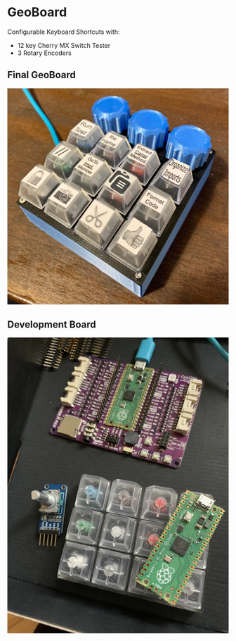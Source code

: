 # GeoBoard
Configurable Keyboard Shortcuts with:
- 12 key Cherry MX Switch Tester
- 3 Rotary Encoders

## Final GeoBoard
![Final Board](FinalGeoBoard.jpg)

## Development Board
![Dev Board](DevelopmentBoard.jpg)
